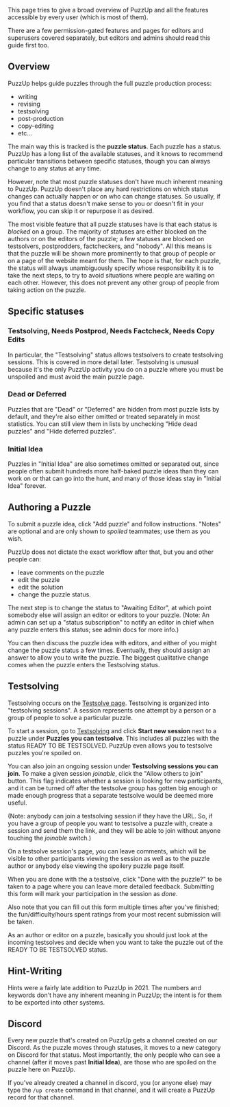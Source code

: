 This page tries to give a broad overview of PuzzUp and all the features accessible by every user (which is most of them).

There are a few permission-gated features and pages for editors and superusers covered separately, but editors and admins should read this guide first too.

## Overview

PuzzUp helps guide puzzles through the full puzzle production process:

* writing
* revising
* testsolving
* post-production
* copy-editing
* etc…

The main way this is tracked is the **puzzle status**. Each puzzle has a status. PuzzUp has a long list of the available statuses, and it knows to recommend particular transitions between specific statuses, though you can always change to any status at any time.

However, note that most puzzle statuses don't have much inherent meaning to PuzzUp. PuzzUp doesn't place any hard restrictions on which status changes can actually happen or on who can change statuses. So usually, if you find that a status doesn't make sense to you or doesn't fit in your workflow, you can skip it or repurpose it as desired.

The most visible feature that all puzzle statuses have is that each status is *blocked* on a group. The majority of statuses are either blocked on the authors or on the editors of the puzzle; a few statuses are blocked on testsolvers, postprodders, factcheckers, and "nobody". All this means is that the puzzle will be shown more prominently to that group of people or on a page of the website meant for them. The hope is that, for each puzzle, the status will always unambiguously specify whose responsibility it is to take the next steps, to try to avoid situations where people are waiting on each other. However, this does not prevent any other group of people from taking action on the puzzle.

## Specific statuses

### Testsolving, Needs Postprod, Needs Factcheck, Needs Copy Edits

In particular, the "Testsolving" status allows testsolvers to create testsolving sessions. This is covered in more detail later. Testsolving is unusual because it's the only PuzzUp activity you do on a puzzle where you must be unspoiled and must avoid the main puzzle page.

### Dead or Deferred

Puzzles that are "Dead" or "Deferred" are hidden from most puzzle lists by default, and they're also either omitted or treated separately in most statistics. You can still view them in lists by unchecking "Hide dead puzzles" and "Hide deferred puzzles".

### Initial Idea

Puzzles in "Initial Idea" are also sometimes omitted or separated out, since people often submit hundreds more half-baked puzzle ideas than they can work on or that can go into the hunt, and many of those ideas stay in "Initial Idea" forever.

## Authoring a Puzzle

To submit a puzzle idea, click "Add puzzle" and follow instructions. "Notes" are optional and are only shown to *spoiled* teammates; use them as you wish.

PuzzUp does not dictate the exact workflow after that, but you and other people can:

* leave comments on the puzzle
* edit the puzzle
* edit the solution
* change the puzzle status.

The next step is to change the status to "Awaiting Editor", at which point somebody else will assign an editor or editors to your puzzle. (Note: An admin can set up a "status subscription" to notify an editor in chief when any puzzle enters this status; see admin docs for more info.)

You can then discuss the puzzle idea with editors, and either of you might change the puzzle status a few times. Eventually, they should assign an answer to allow you to write the puzzle. The biggest qualitative change comes when the puzzle enters the Testsolving status.

## Testsolving

Testsolving occurs on the [Testsolve page](/testsolve). Testsolving is organized into "testsolving sessions". A session represents one attempt by a person or a group of people to solve a particular puzzle.

To start a session, go to [Testsolving](/testsolve) and click **Start new session** next to a puzzle under **Puzzles you can testsolve**. This includes all puzzles with the status READY TO BE TESTSOLVED. PuzzUp even allows you to testsolve puzzles you're spoiled on.

You can also join an ongoing session under **Testsolving sessions you can join**. To make a given session *joinable*, click the "Allow others to join" button. This flag indicates whether a session is looking for new participants, and it can be turned off after the testsolve group has gotten big enough or made enough progress that a separate testsolve would be deemed more useful.

(Note: anybody can join a testsolving session if they have the URL. So, if you have a group of people you want to testsolve a puzzle with, create a session and send them the link, and they will be able to join without anyone touching the *joinable* switch.)

On a testsolve session's page, you can leave comments, which will be visible to other participants viewing the session as well as to the puzzle author or anybody else viewing the spoilery puzzle page itself.

When you are done with the a testsolve, click "Done with the puzzle?" to be taken to a page where you can leave more detailed feedback. Submitting this form will mark your participation in the session as *done*.

Also note that you can fill out this form multiple times after you've finished; the fun/difficulty/hours spent ratings from your most recent submission will be taken.

As an author or editor on a puzzle, basically you should just look at the incoming testsolves and decide when you want to take the puzzle out of the READY TO BE TESTSOLVED status.

## Hint-Writing

Hints were a fairly late addition to PuzzUp in 2021. The numbers and keywords don't have any inherent meaning in PuzzUp; the intent is for them to be exported into other systems.

## Discord

Every new puzzle that's created on PuzzUp gets a channel created on our Discord. As the puzzle moves through statuses, it moves to a new category on Discord for that status. Most importantly, the only people who can see a channel (after it moves past **Initial Idea**), are those who are spoiled on the puzzle here on PuzzUp.

If you've already created a channel in discord, you (or anyone else) may type the `/up create` command in that channel, and it will create a PuzzUp record for that channel.
